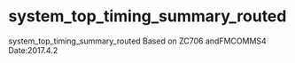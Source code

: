 # system_top_timing_summary_routed
system_top_timing_summary_routed     Based on ZC706 andFMCOMMS4        Date:2017.4.2
